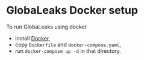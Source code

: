 # GlobaLeaks Docker setup

To run GlobaLeaks using docker
- install [Docker](https://www.docker.com),
- copy `Dockerfile` and `docker-compose.yaml`,
- run `docker-compose up -d` in that directory.